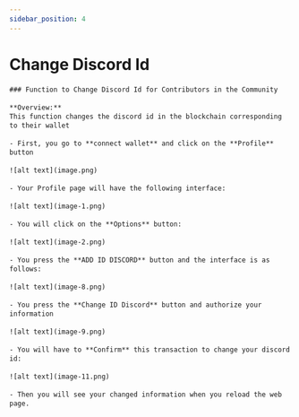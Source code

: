 ```yaml
---
sidebar_position: 4
---
```


# Change Discord Id

    ### Function to Change Discord Id for Contributors in the Community

    **Overview:**
    This function changes the discord id in the blockchain corresponding to their wallet

    - First, you go to **connect wallet** and click on the **Profile** button

    ![alt text](image.png)

    - Your Profile page will have the following interface:

    ![alt text](image-1.png)

    - You will click on the **Options** button:

    ![alt text](image-2.png)

    - You press the **ADD ID DISCORD** button and the interface is as follows:

    ![alt text](image-8.png)

    - You press the **Change ID Discord** button and authorize your information

    ![alt text](image-9.png)

    - You will have to **Confirm** this transaction to change your discord id:

    ![alt text](image-11.png)

    - Then you will see your changed information when you reload the web page.
